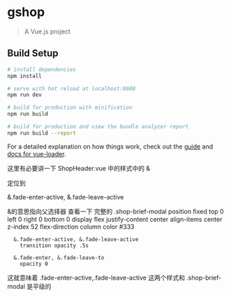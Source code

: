 # gshop

> A Vue.js project

## Build Setup

``` bash
# install dependencies
npm install

# serve with hot reload at localhost:8080
npm run dev

# build for production with minification
npm run build

# build for production and view the bundle analyzer report
npm run build --report
```

For a detailed explanation on how things work, check out the [guide](http://vuejs-templates.github.io/webpack/) and [docs for vue-loader](http://vuejs.github.io/vue-loader).



这里有必要讲一下 ShopHeader.vue 中的样式中的 &

定位到

&.fade-enter-active, &.fade-leave-active

&的意思指向父选择器
查看一下
完整的
.shop-brief-modal
      position fixed
      top 0
      left 0
      right 0
      bottom 0
      display flex
      justify-content center
      align-items center
      z-index 52
      flex-direction column
      color #333

      &.fade-enter-active, &.fade-leave-active
        transition opacity .5s

      &.fade-enter, &.fade-leave-to
        opacity 0
        
        
这就意味着   .fade-enter-active,.fade-leave-active 这两个样式和 .shop-brief-modal 是平级的
